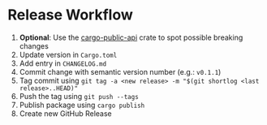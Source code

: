 # Release Workflow

1. **Optional**: Use the
   [cargo-public-api](https://crates.io/crates/cargo-public-api) crate to spot
   possible breaking changes
1. Update version in `Cargo.toml`
1. Add entry in `CHANGELOG.md`
1. Commit change with semantic version number (e.g.: `v0.1.1`)
1. Tag commit using `git tag -a <new release> -m "$(git shortlog <last release>..HEAD)"`
1. Push the tag using `git push --tags`
1. Publish package using `cargo publish`
1. Create new GitHub Release
